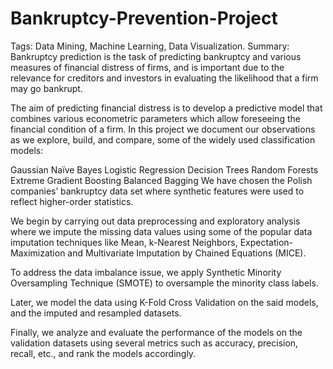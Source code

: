 # Bankruptcy-Prevention-Project
Tags: Data Mining, Machine Learning, Data Visualization.
Summary:
Bankruptcy prediction is the task of predicting bankruptcy and various measures of financial distress of firms, and is important due to the relevance for creditors and investors in evaluating the likelihood that a firm may go bankrupt.

The aim of predicting financial distress is to develop a predictive model that combines various econometric parameters which allow foreseeing the financial condition of a firm. In this project we document our observations as we explore, build, and compare, some of the widely used classification models:

Gaussian Naïve Bayes
Logistic Regression
Decision Trees
Random Forests
Extreme Gradient Boosting
Balanced Bagging
We have chosen the Polish companies’ bankruptcy data set where synthetic features were used to reflect higher-order statistics.

We begin by carrying out data preprocessing and exploratory analysis where we impute the missing data values using some of the popular data imputation techniques like Mean, k-Nearest Neighbors, Expectation-Maximization and Multivariate Imputation by Chained Equations (MICE).

To address the data imbalance issue, we apply Synthetic Minority Oversampling Technique (SMOTE) to oversample the minority class labels.

Later, we model the data using K-Fold Cross Validation on the said models, and the imputed and resampled datasets.

Finally, we analyze and evaluate the performance of the models on the validation datasets using several metrics such as accuracy, precision, recall, etc., and rank the models accordingly.
